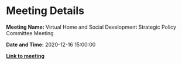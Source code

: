 # Meeting Details

**Meeting Name:** Virtual Home and Social Development Strategic Policy Committee Meeting

**Date and Time:** 2020-12-16 15:00:00

**<a href="https://www.limerick.ie/council/whats-on/home-and-social-development-strategic-policy-committee-meeting-7" target="_blank">Link to meeting</a>**
